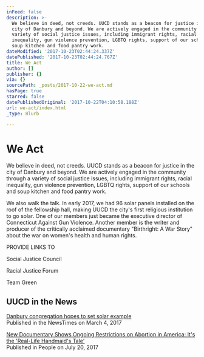 ```yaml
---
inFeed: false
description: >-
  We believe in deed, not creeds. UUCD stands as a beacon for justice in the
  city of Danbury and beyond. We are actively engaged in the community through a
  variety of social justice issues, including immigrant rights, racial
  inequality, gun violence prevention, LGBTQ rights, support of our schools and
  soup kitchen and food pantry work.
dateModified: '2017-10-23T02:44:24.337Z'
datePublished: '2017-10-23T02:44:24.767Z'
title: We Act
author: []
publisher: {}
via: {}
sourcePath: _posts/2017-10-22-we-act.md
hasPage: true
starred: false
datePublishedOriginal: '2017-10-22T04:10:58.188Z'
url: we-act/index.html
_type: Blurb

---
```

# We Act

We believe in deed, not creeds. UUCD stands as a beacon for justice in the city of Danbury and beyond. We are actively engaged in the community through a variety of social justice issues, including immigrant rights, racial inequality, gun violence prevention, LGBTQ rights, support of our schools and soup kitchen and food pantry work.

We also walk the talk. In early 2017, we had 96 solar panels installed on the roof of the fellowship hall, making UUCD the city's first religious institution to go solar. One of our members just became the executive director of Connecticut Against Gun Violence. Another member is the writer and producer of the critically acclaimed documentary "Birthright: A War Story" about the war on women's health and human rights.

PROVIDE LINKS TO

Social Justice Council

Racial Justice Forum

Team Green

## UUCD in the News

[Danbury congregation hopes to set solar example][0]  
Published in the NewsTimes on March 4, 2017

[New Documentary Shows Ongoing Restrictions on Abortion in America: It's the 'Real-Life Handmaid's Tale'][1]  
Published in People on July 20, 2017

[0]: http://www.newstimes.com/local/article/Danbury-congregation-hopes-to-set-solar-example-10975953.php
[1]: http://people.com/movies/new-documentary-shows-ongoing-restrictions-on-abortion-in-america-its-the-real-life-handmaids-tale/